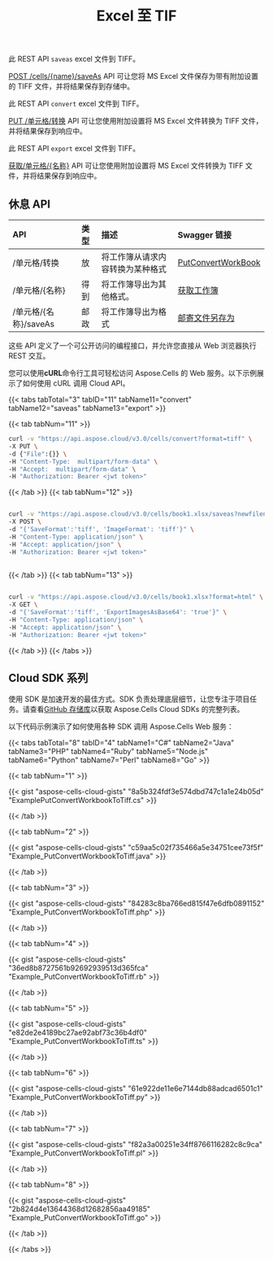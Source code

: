 ﻿---
title: Excel 至 TIF
second_title: Aspose.Cells Cloud Documen
linketitle: Excel to Tif
type: docs
url: /zh/convert-excel-file-to-tiff-file/
aliases: [/convert-excel-file-to-tiff-in-cloud/,/convert/excel-to-tiff/]
keywords: Convert excel files to tiff files
description: Aspose.Cells Cloud REST API 支持将 Excel 文件转换为 Tiff 文件。SDK 支持多种开发语言，包括 Android、C#、Go、Java、NodeJS、Perl、PHP、Python、Ruby 和 Swift。
weight: 90
kwords: Excel、Office 云、REST API、电子表格、PDF、CSV、Json、Markdown、Excel 至 TIFF
---
此 REST API `saveas` excel 文件到 TIFF。

[POST /cells/{name}/saveAs](https://apireference.aspose.cloud/cells/#/SaveAs/PostDocumentSaveAs) API 可让您将 MS Excel 文件保存为带有附加设置的 TIFF 文件，并将结果保存到存储中。

此 REST API `convert` excel 文件到 TIFF。

[PUT /单元格/转换](https://apireference.aspose.cloud/cells/#/Workbook/PutConvertWorkBook) API 可让您使用附加设置将 MS Excel 文件转换为 TIFF 文件，并将结果保存到响应中。

此 REST API `export` excel 文件到 TIFF。

[获取/单元格/{名称}](https://apireference.aspose.cloud/cells/#/Workbook/GetWorkBook  ) API 可让您使用附加设置将 MS Excel 文件转换为 TIFF 文件，并将结果保存到响应中。

## 休息 API

|**API**|**类型**|**描述**|**Swagger 链接**|
|:- |:- |:- |:- |
|/单元格/转换|放|将工作簿从请求内容转换为某种格式|[PutConvertWorkBook](https://apireference.aspose.cloud/cells/#/Workbook/PutConvertWorkBook)|
|/单元格/{名称}|得到|将工作簿导出为其他格式。|[获取工作簿](https://apireference.aspose.cloud/cells/#/Workbook/GetWorkBook)|
|/单元格/{名称}/saveAs|邮政|将工作簿导出为格式|[邮寄文件另存为](https://apireference.aspose.cloud/cells/#/SaveAs/PostDocumentSaveAs)|

这些 API 定义了一个可公开访问的编程接口，并允许您直接从 Web 浏览器执行 REST 交互。

您可以使用**cURL**命令行工具可轻松访问 Aspose.Cells 的 Web 服务。以下示例展示了如何使用 cURL 调用 Cloud API。

{{< tabs tabTotal="3" tabID="11" tabName11="convert" tabName12="saveas" tabName13="export" >}}

{{< tab tabNum="11" >}}

```bash
curl -v "https://api.aspose.cloud/v3.0/cells/convert?format=tiff" \
-X PUT \
-d {"File":{}} \
-H "Content-Type:  multipart/form-data" \
-H "Accept:  multipart/form-data" \
-H "Authorization: Bearer <jwt token>"

```

{{< /tab >}}
{{< tab tabNum="12" >}}

```bash

curl -v "https://api.aspose.cloud/v3.0/cells/book1.xlsx/saveas?newfilename=book1.tiff" \
-X POST \
-d "{'SaveFormat':'tiff', 'ImageFormat': 'tiff'}" \
-H "Content-Type: application/json" \
-H "Accept: application/json" \
-H "Authorization: Bearer <jwt token>"
 
```

{{< /tab >}}
{{< tab tabNum="13" >}}

```bash

curl -v "https://api.aspose.cloud/v3.0/cells/book1.xlsx?format=html" \
-X GET \
-d "{'SaveFormat':'tiff', 'ExportImagesAsBase64': 'true'}" \
-H "Content-Type: application/json" \
-H "Accept: application/json" \
-H "Authorization: Bearer <jwt token>"


```

{{< /tab >}}
{{< /tabs >}}

## Cloud SDK 系列

使用 SDK 是加速开发的最佳方式。SDK 负责处理底层细节，让您专注于项目任务。请查看[GitHub 存储库](https://github.com/aspose-cells-cloud)以获取 Aspose.Cells Cloud SDKs 的完整列表。

以下代码示例演示了如何使用各种 SDK 调用 Aspose.Cells Web 服务：

{{< tabs tabTotal="8" tabID="4" tabName1="C#" tabName2="Java" tabName3="PHP" tabName4="Ruby" tabName5="Node.js" tabName6="Python" tabName7="Perl" tabName8="Go" >}}

{{< tab tabNum="1" >}}

{{< gist "aspose-cells-cloud-gists" "8a5b324fdf3e574dbd747c1a1e24b05d" "ExamplePutConvertWorkbookToTiff.cs" >}}

{{< /tab >}}

{{< tab tabNum="2" >}}

{{< gist "aspose-cells-cloud-gists" "c59aa5c02f735466a5e34751cee73f5f" "Example_PutConvertWorkbookToTiff.java" >}}

{{< /tab >}}

{{< tab tabNum="3" >}}

{{< gist "aspose-cells-cloud-gists" "84283c8ba766ed815f47e6dfb0891152" "Example_PutConvertWorkbookToTiff.php" >}}

{{< /tab >}}

{{< tab tabNum="4" >}}

{{< gist "aspose-cells-cloud-gists" "36ed8b8727561b92692939513d365fca" "Example_PutConvertWorkbookToTiff.rb" >}}

{{< /tab >}}

{{< tab tabNum="5" >}}

{{< gist "aspose-cells-cloud-gists" "e82de2e4189bc27ae92abf73c36b4df0" "Example_PutConvertWorkbookToTiff.ts" >}}

{{< /tab >}}

{{< tab tabNum="6" >}}

{{< gist "aspose-cells-cloud-gists" "61e922de11e6e7144db88adcad6501c1" "Example_PutConvertWorkbookToTiff.py" >}}

{{< /tab >}}

{{< tab tabNum="7" >}}

{{< gist "aspose-cells-cloud-gists" "f82a3a00251e34ff8766116282c8c9ca" "Example_PutConvertWorkbookToTiff.pl" >}}

{{< /tab >}}

{{< tab tabNum="8" >}}

{{< gist "aspose-cells-cloud-gists" "2b824d4e13644368d12682856aa49185" "Example_PutConvertWorkbookToTiff.go" >}}

{{< /tab >}}

{{< /tabs >}}
